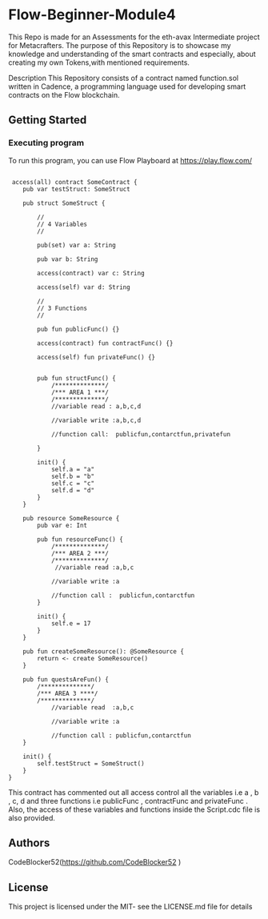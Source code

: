 # Flow-Beginner-Module4

This Repo is made for an Assessments for the eth-avax Intermediate project for Metacrafters. The purpose of this Repository is to showcase my knowledge and understanding of the smart contracts and especially, about creating my own Tokens,with mentioned requirements.

Description
This Repository consists of a contract named function.sol written in Cadence, a programming language used for developing smart contracts on the Flow blockchain. 

## Getting Started
### Executing program
To run this program, you can use Flow Playboard at https://play.flow.com/


```cadence

 access(all) contract SomeContract {
    pub var testStruct: SomeStruct

    pub struct SomeStruct {

        //
        // 4 Variables
        //

        pub(set) var a: String

        pub var b: String

        access(contract) var c: String

        access(self) var d: String

        //
        // 3 Functions
        //

        pub fun publicFunc() {}

        access(contract) fun contractFunc() {}

        access(self) fun privateFunc() {}


        pub fun structFunc() {
            /**************/
            /*** AREA 1 ***/
            /**************/
            //variable read : a,b,c,d

            //variable write :a,b,c,d

            //function call:  publicfun,contarctfun,privatefun
            
        }

        init() {
            self.a = "a"
            self.b = "b"
            self.c = "c"
            self.d = "d"
        }
    }

    pub resource SomeResource {
        pub var e: Int

        pub fun resourceFunc() {
            /**************/
            /*** AREA 2 ***/
            /**************/
             //variable read :a,b,c

            //variable write :a

            //function call :  publicfun,contarctfun
        }

        init() {
            self.e = 17
        }
    }

    pub fun createSomeResource(): @SomeResource {
        return <- create SomeResource()
    }

    pub fun questsAreFun() {
        /**************/
        /*** AREA 3 ****/
        /**************/
            //variable read  :a,b,c

            //variable write :a

            //function call : publicfun,contarctfun
    }

    init() {
        self.testStruct = SomeStruct()
    }
}
```


This contract has commented out all access control all the variables i.e a , b , c, d and three functions i.e publicFunc , contractFunc and privateFunc .
Also, the access of these variables and functions inside the Script.cdc file is also provided.



## Authors
CodeBlocker52(https://github.com/CodeBlocker52 )

## License
This project is licensed under the MIT- see the LICENSE.md file for details
